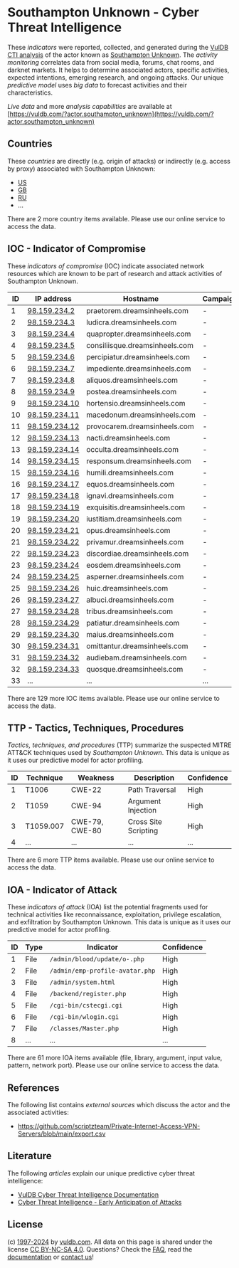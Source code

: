 # Southampton Unknown - Cyber Threat Intelligence

These _indicators_ were reported, collected, and generated during the [VulDB CTI analysis](https://vuldb.com/?kb.cti) of the actor known as [Southampton Unknown](https://vuldb.com/?actor.southampton_unknown). The _activity monitoring_ correlates data from social media, forums, chat rooms, and darknet markets. It helps to determine associated actors, specific activities, expected intentions, emerging research, and ongoing attacks. Our unique _predictive model_ uses _big data_ to forecast activities and their characteristics.

_Live data_ and more _analysis capabilities_ are available at [https://vuldb.com/?actor.southampton_unknown](https://vuldb.com/?actor.southampton_unknown)

## Countries

These _countries_ are directly (e.g. origin of attacks) or indirectly (e.g. access by proxy) associated with Southampton Unknown:

* [US](https://vuldb.com/?country.us)
* [GB](https://vuldb.com/?country.gb)
* [RU](https://vuldb.com/?country.ru)
* ...

There are 2 more country items available. Please use our online service to access the data.

## IOC - Indicator of Compromise

These _indicators of compromise_ (IOC) indicate associated network resources which are known to be part of research and attack activities of Southampton Unknown.

ID | IP address | Hostname | Campaign | Confidence
-- | ---------- | -------- | -------- | ----------
1 | [98.159.234.2](https://vuldb.com/?ip.98.159.234.2) | praetorem.dreamsinheels.com | - | High
2 | [98.159.234.3](https://vuldb.com/?ip.98.159.234.3) | ludicra.dreamsinheels.com | - | High
3 | [98.159.234.4](https://vuldb.com/?ip.98.159.234.4) | quapropter.dreamsinheels.com | - | High
4 | [98.159.234.5](https://vuldb.com/?ip.98.159.234.5) | consiliisque.dreamsinheels.com | - | High
5 | [98.159.234.6](https://vuldb.com/?ip.98.159.234.6) | percipiatur.dreamsinheels.com | - | High
6 | [98.159.234.7](https://vuldb.com/?ip.98.159.234.7) | impediente.dreamsinheels.com | - | High
7 | [98.159.234.8](https://vuldb.com/?ip.98.159.234.8) | aliquos.dreamsinheels.com | - | High
8 | [98.159.234.9](https://vuldb.com/?ip.98.159.234.9) | postea.dreamsinheels.com | - | High
9 | [98.159.234.10](https://vuldb.com/?ip.98.159.234.10) | hortensio.dreamsinheels.com | - | High
10 | [98.159.234.11](https://vuldb.com/?ip.98.159.234.11) | macedonum.dreamsinheels.com | - | High
11 | [98.159.234.12](https://vuldb.com/?ip.98.159.234.12) | provocarem.dreamsinheels.com | - | High
12 | [98.159.234.13](https://vuldb.com/?ip.98.159.234.13) | nacti.dreamsinheels.com | - | High
13 | [98.159.234.14](https://vuldb.com/?ip.98.159.234.14) | occulta.dreamsinheels.com | - | High
14 | [98.159.234.15](https://vuldb.com/?ip.98.159.234.15) | responsum.dreamsinheels.com | - | High
15 | [98.159.234.16](https://vuldb.com/?ip.98.159.234.16) | humili.dreamsinheels.com | - | High
16 | [98.159.234.17](https://vuldb.com/?ip.98.159.234.17) | equos.dreamsinheels.com | - | High
17 | [98.159.234.18](https://vuldb.com/?ip.98.159.234.18) | ignavi.dreamsinheels.com | - | High
18 | [98.159.234.19](https://vuldb.com/?ip.98.159.234.19) | exquisitis.dreamsinheels.com | - | High
19 | [98.159.234.20](https://vuldb.com/?ip.98.159.234.20) | iustitiam.dreamsinheels.com | - | High
20 | [98.159.234.21](https://vuldb.com/?ip.98.159.234.21) | opus.dreamsinheels.com | - | High
21 | [98.159.234.22](https://vuldb.com/?ip.98.159.234.22) | privamur.dreamsinheels.com | - | High
22 | [98.159.234.23](https://vuldb.com/?ip.98.159.234.23) | discordiae.dreamsinheels.com | - | High
23 | [98.159.234.24](https://vuldb.com/?ip.98.159.234.24) | eosdem.dreamsinheels.com | - | High
24 | [98.159.234.25](https://vuldb.com/?ip.98.159.234.25) | asperner.dreamsinheels.com | - | High
25 | [98.159.234.26](https://vuldb.com/?ip.98.159.234.26) | huic.dreamsinheels.com | - | High
26 | [98.159.234.27](https://vuldb.com/?ip.98.159.234.27) | albuci.dreamsinheels.com | - | High
27 | [98.159.234.28](https://vuldb.com/?ip.98.159.234.28) | tribus.dreamsinheels.com | - | High
28 | [98.159.234.29](https://vuldb.com/?ip.98.159.234.29) | patiatur.dreamsinheels.com | - | High
29 | [98.159.234.30](https://vuldb.com/?ip.98.159.234.30) | maius.dreamsinheels.com | - | High
30 | [98.159.234.31](https://vuldb.com/?ip.98.159.234.31) | omittantur.dreamsinheels.com | - | High
31 | [98.159.234.32](https://vuldb.com/?ip.98.159.234.32) | audiebam.dreamsinheels.com | - | High
32 | [98.159.234.33](https://vuldb.com/?ip.98.159.234.33) | quosque.dreamsinheels.com | - | High
33 | ... | ... | ... | ...

There are 129 more IOC items available. Please use our online service to access the data.

## TTP - Tactics, Techniques, Procedures

_Tactics, techniques, and procedures_ (TTP) summarize the suspected MITRE ATT&CK techniques used by _Southampton Unknown_. This data is unique as it uses our predictive model for actor profiling.

ID | Technique | Weakness | Description | Confidence
-- | --------- | -------- | ----------- | ----------
1 | T1006 | CWE-22 | Path Traversal | High
2 | T1059 | CWE-94 | Argument Injection | High
3 | T1059.007 | CWE-79, CWE-80 | Cross Site Scripting | High
4 | ... | ... | ... | ...

There are 6 more TTP items available. Please use our online service to access the data.

## IOA - Indicator of Attack

These _indicators of attack_ (IOA) list the potential fragments used for technical activities like reconnaissance, exploitation, privilege escalation, and exfiltration by Southampton Unknown. This data is unique as it uses our predictive model for actor profiling.

ID | Type | Indicator | Confidence
-- | ---- | --------- | ----------
1 | File | `/admin/blood/update/o-.php` | High
2 | File | `/admin/emp-profile-avatar.php` | High
3 | File | `/admin/system.html` | High
4 | File | `/backend/register.php` | High
5 | File | `/cgi-bin/cstecgi.cgi` | High
6 | File | `/cgi-bin/wlogin.cgi` | High
7 | File | `/classes/Master.php` | High
8 | ... | ... | ...

There are 61 more IOA items available (file, library, argument, input value, pattern, network port). Please use our online service to access the data.

## References

The following list contains _external sources_ which discuss the actor and the associated activities:

* https://github.com/scriptzteam/Private-Internet-Access-VPN-Servers/blob/main/export.csv

## Literature

The following _articles_ explain our unique predictive cyber threat intelligence:

* [VulDB Cyber Threat Intelligence Documentation](https://vuldb.com/?kb.cti)
* [Cyber Threat Intelligence - Early Anticipation of Attacks](https://www.scip.ch/en/?labs.20201022)

## License

(c) [1997-2024](https://vuldb.com/?kb.changelog) by [vuldb.com](https://vuldb.com/?kb.about). All data on this page is shared under the license [CC BY-NC-SA 4.0](https://creativecommons.org/licenses/by-nc-sa/4.0/). Questions? Check the [FAQ](https://vuldb.com/?kb.faq), read the [documentation](https://vuldb.com/?kb) or [contact us](https://vuldb.com/?contact)!
